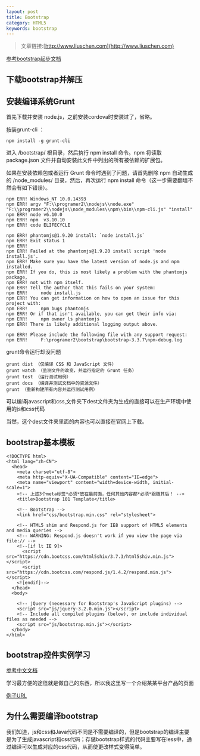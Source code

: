 ```yaml
---
layout: post
title: Bootstrap
category: HTML5
keywords: bootstrap
---
```


>文章链接:[http://www.liuschen.com](http://www.liuschen.com)

[参考bootstrap起步文档](http://v3.bootcss.com/getting-started/#download)

## 下载bootstrap并解压

## 安装编译系统Grunt

首先下载并安装 node.js，之前安装cordova时安装过了，省略。

按装grunt-cli ：

	npm install -g grunt-cli

进入 /bootstrap/ 根目录，然后执行 npm install 命令。npm 将读取 package.json 文件并自动安装此文件中列出的所有被依赖的扩展包。

如果在安装依赖包或者运行 Grunt 命令时遇到了问题，请首先删除 npm 自动生成的 /node_modules/ 目录，然后，再次运行 npm install 命令（这一步需要翻墙不然会有如下错误）。

	npm ERR! Windows_NT 10.0.14393
	npm ERR! argv "F:\\programer2\\nodejs\\node.exe" "F:\\programer2\\nodejs\\node_modules\\npm\\bin\\npm-cli.js" "install"
	npm ERR! node v6.10.0
	npm ERR! npm  v3.10.10
	npm ERR! code ELIFECYCLE
	
	npm ERR! phantomjs@1.9.20 install: `node install.js`
	npm ERR! Exit status 1
	npm ERR!
	npm ERR! Failed at the phantomjs@1.9.20 install script 'node install.js'.
	npm ERR! Make sure you have the latest version of node.js and npm installed.
	npm ERR! If you do, this is most likely a problem with the phantomjs package,
	npm ERR! not with npm itself.
	npm ERR! Tell the author that this fails on your system:
	npm ERR!     node install.js
	npm ERR! You can get information on how to open an issue for this project with:
	npm ERR!     npm bugs phantomjs
	npm ERR! Or if that isn't available, you can get their info via:
	npm ERR!     npm owner ls phantomjs
	npm ERR! There is likely additional logging output above.
	
	npm ERR! Please include the following file with any support request:
	npm ERR!     F:\programer2\bootstrap\bootstrap-3.3.7\npm-debug.log

grunt命令运行却没问题

	grunt dist （仅编译 CSS 和 JavaScript 文件）
	grunt watch （监测文件的改变，并运行指定的 Grunt 任务）
	grunt test （运行测试用例）
	grunt docs （编译并测试文档中的资源文件）
	grunt （重新构建所有内容并运行测试用例）

可以编译javascript和css,文件夹下dest文件夹为生成的直接可以在生产环境中使用的js和css代码

当然，这个dest文件夹里面的内容也可以直接在官网上下载。

## bootstrap基本模板

	<!DOCTYPE html>
	<html lang="zh-CN">
	  <head>
	    <meta charset="utf-8">
	    <meta http-equiv="X-UA-Compatible" content="IE=edge">
	    <meta name="viewport" content="width=device-width, initial-scale=1">
	    <!-- 上述3个meta标签*必须*放在最前面，任何其他内容都*必须*跟随其后！ -->
	    <title>Bootstrap 101 Template</title>
	
	    <!-- Bootstrap -->
	    <link href="css/bootstrap.min.css" rel="stylesheet">
	
	    <!-- HTML5 shim and Respond.js for IE8 support of HTML5 elements and media queries -->
	    <!-- WARNING: Respond.js doesn't work if you view the page via file:// -->
	    <!--[if lt IE 9]>
	      <script src="https://cdn.bootcss.com/html5shiv/3.7.3/html5shiv.min.js"></script>
	      <script src="https://cdn.bootcss.com/respond.js/1.4.2/respond.min.js"></script>
	    <![endif]-->
	  </head>
	  <body>
	
	    <!-- jQuery (necessary for Bootstrap's JavaScript plugins) -->
	    <script src="js/jquery-3.2.0.min.js"></script>
	    <!-- Include all compiled plugins (below), or include individual files as needed -->
	    <script src="js/bootstrap.min.js"></script>
	  </body>
	</html>

## bootstrap控件实例学习

[参考中文文档](http://v3.bootcss.com/components/)

学习最方便的途径就是做自己的东西，所以我这里写一个介绍某某平台产品的页面

[例子URL](../../../html5/bootstrap.html)

## 为什么需要编译bootstrap

我们知道，js和css和Java代码不同是不需要编译的，但是bootstrap的编译主要是为了生成javascript和css代码；存储bootstrap样式的代码主要写在less中，通过编译可以生成对应的css代码，从而使更改样式变得简单。